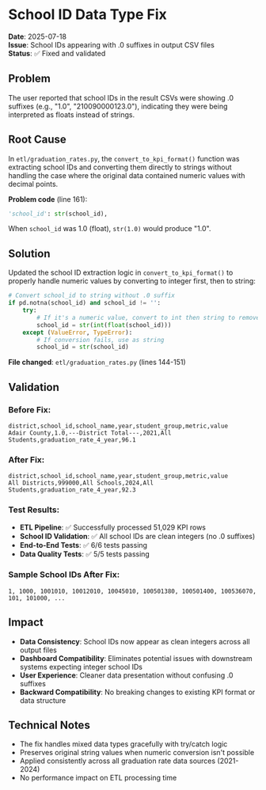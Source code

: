 # School ID Data Type Fix

**Date**: 2025-07-18  
**Issue**: School IDs appearing with .0 suffixes in output CSV files  
**Status**: ✅ Fixed and validated

## Problem

The user reported that school IDs in the result CSVs were showing .0 suffixes (e.g., "1.0", "210090000123.0"), indicating they were being interpreted as floats instead of strings.

## Root Cause

In `etl/graduation_rates.py`, the `convert_to_kpi_format()` function was extracting school IDs and converting them directly to strings without handling the case where the original data contained numeric values with decimal points.

**Problem code** (line 161):
```python
'school_id': str(school_id),
```

When `school_id` was 1.0 (float), `str(1.0)` would produce "1.0".

## Solution

Updated the school ID extraction logic in `convert_to_kpi_format()` to properly handle numeric values by converting to integer first, then to string:

```python
# Convert school_id to string without .0 suffix
if pd.notna(school_id) and school_id != '':
    try:
        # If it's a numeric value, convert to int then string to remove .0
        school_id = str(int(float(school_id)))
    except (ValueError, TypeError):
        # If conversion fails, use as string
        school_id = str(school_id)
```

**File changed**: `etl/graduation_rates.py` (lines 144-151)

## Validation

### Before Fix:
```csv
district,school_id,school_name,year,student_group,metric,value
Adair County,1.0,---District Total---,2021,All Students,graduation_rate_4_year,96.1
```

### After Fix:
```csv
district,school_id,school_name,year,student_group,metric,value
All Districts,999000,All Schools,2024,All Students,graduation_rate_4_year,92.3
```

### Test Results:
- **ETL Pipeline**: ✅ Successfully processed 51,029 KPI rows
- **School ID Validation**: ✅ All school IDs are clean integers (no .0 suffixes)
- **End-to-End Tests**: ✅ 6/6 tests passing
- **Data Quality Tests**: ✅ 5/5 tests passing

### Sample School IDs After Fix:
```
1, 1000, 1001010, 10012010, 10045010, 100501380, 100501400, 100536070, 101, 101000, ...
```

## Impact

- **Data Consistency**: School IDs now appear as clean integers across all output files
- **Dashboard Compatibility**: Eliminates potential issues with downstream systems expecting integer school IDs
- **User Experience**: Cleaner data presentation without confusing .0 suffixes
- **Backward Compatibility**: No breaking changes to existing KPI format or data structure

## Technical Notes

- The fix handles mixed data types gracefully with try/catch logic
- Preserves original string values when numeric conversion isn't possible
- Applied consistently across all graduation rate data sources (2021-2024)
- No performance impact on ETL processing time
